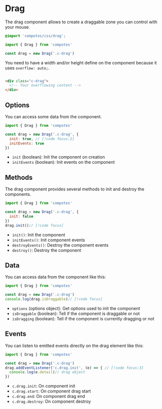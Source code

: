 # Drag

The drag component allows to create a draggable zone you can control with your mouse.

```scss
@import 'compotes/css/drag';
```

```js
import { Drag } from 'compotes'

const drag = new Drag('.c-drag')
```

You need to have a width and/or height define on the component because it uses `overflow: auto;`.

```html

<div class="c-drag">
  <!-- Your overflowing content -->
</div>
```

## Options

You can access some data from the component.

```js
import { Drag } from 'compotes'

const drag = new Drag('.c-drag', {
  init: true, // [!code focus:2]
  initEvents: true
})
```

- `init` (boolean): Init the component on creation
- `initEvents` (boolean): Init events on the component

## Methods

The drag component provides several methods to init and destroy the components.

```js
import { Drag } from 'compotes'

const drag = new Drag('.c-drag', {
  init: false
})
drag.init()// [!code focus]
```

- `init()`: Init the component
- `initEvents()`: Init component events
- `destroyEvents()`: Destroy the component events
- `destroy()`: Destroy the component

## Data

You can access data from the component like this:

```js
import { Drag } from 'compotes'

const drag = new Drag('.c-drag')
console.log(drag.isDraggable)// [!code focus]
```

- `options` (options object): Get options used to init the component
- `isDraggable` (boolean): Tell if the component is draggable or not
- `isDragging` (boolean): Tell if the component is currently dragging or not

## Events

You can listen to emitted events directly on the drag element like this:

```js
import { Drag } from 'compotes'

const drag = new Drag('.c-drag')
drag.addEventListener('c.drag.init', (e) => { // [!code focus:3]
  console.log(e.detail)// drag object
})
```

- `c.drag.init`: On component init
- `c.drag.start`: On component drag start
- `c.drag.end`: On component drag end
- `c.drag.destroy`: On component destroy
